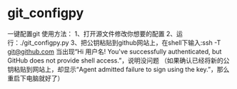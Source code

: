 # git_configpy
一键配置git
使用方法：
1、打开源文件修改你想要的配置
2、运行：./git_configpy.py
3、把公钥粘贴到github网站上，在shell下输入:ssh -T git@github.com
当出现“Hi 用户名! You've successfully authenticated, but GitHub does not provide shell access.”，说明没问题
（如果确认已经将新的公钥粘贴到网站上，却显示“Agent admitted failure to sign using the key.”，那么重启下电脑就好了）
